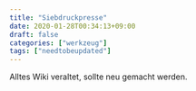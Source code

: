 ```yaml
---
title: "Siebdruckpresse"
date: 2020-01-28T00:34:13+09:00
draft: false
categories: ["werkzeug"]
tags: ["needtobeupdated"]
---
```

Alltes Wiki veraltet, sollte neu gemacht werden.